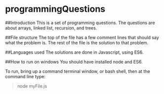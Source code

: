 # programmingQuestions

##Introduction
 This is a set of programming questions.
 The questions are about arrays, linked list,
 recursion, and trees. 

##File structure
 The top of the file has a few comment lines 
 that should say what the problem is.
 The rest of the file is the solution to that problem.
 
##Languages used
 The solutions are done in Javascript, using ES6.

##How to run on windows
You should have installed node
and ES6.

To run, bring up a command terminal window,
or bash shell,
then at the command line type:
>node myFile.js 